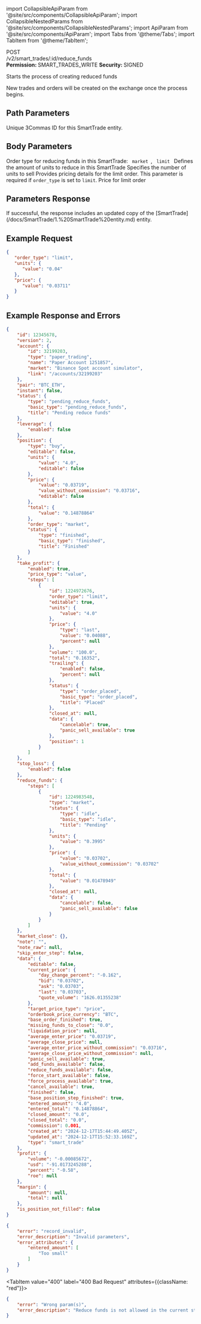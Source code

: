 import CollapsibleApiParam from '@site/src/components/CollapsibleApiParam';
import CollapsibleNestedParams from '@site/src/components/CollapsibleNestedParams';
import ApiParam from '@site/src/components/ApiParam';
import Tabs from '@theme/Tabs';
import TabItem from '@theme/TabItem';

<div className="main-container-endpoint">
    <div className="container-endpoint">
            <div className="container-method-post">
                <span className="endpoint-method">POST</span>
            </div>
              <div className="container-url">
                <span className="endpoint-url">/v2/smart_trades/:id/reduce_funds</span>
           </div>
    </div>
    <div className="container-permission">
        <span className="permission-description"><strong>Permission: </strong>SMART_TRADES_WRITE</span>
        <span className="permission-description"><strong>Security: </strong>SIGNED</span>
    </div>
</div>

<p className="p-method-discription">
  Starts the process of creating reduced funds
</p>

<div class="alert alert--info" role="alert" style={{ margin: '30px 20px 20px 20px', padding: '15px' }}>
 New trades and orders will be created on the exchange once the process begins.
</div>


<h2> Path Parameters </h2>

<ApiParam name='id' type='integer' id="id" required>
   Unique 3Commas ID for this SmartTrade entity.
</ApiParam>

<h2> Body Parameters </h2>
<ApiParam name='order_type' type='integer' id="order_type" required>
   Order type for reducing funds in this SmartTrade: <code> market </code>, <code> limit </code>
</ApiParam>
<CollapsibleApiParam name="units" type="object" id="units" required>
    Defines the amount of units to reduce in this SmartTrade
   <CollapsibleNestedParams>
    <ApiParam name='value' type='number' id='value' required>
         Specifies the number of units to sell
    </ApiParam>
    </CollapsibleNestedParams>
</CollapsibleApiParam>
<CollapsibleApiParam name="price" type="object" id="price" required>
   Provides pricing details for the limit order. This parameter is required if <code>order_type</code> is set to <code>limit</code>.
   <CollapsibleNestedParams>
    <ApiParam name='value' type='number' id='value' required>
      Price for limit order
    </ApiParam>
    </CollapsibleNestedParams>
</CollapsibleApiParam>

<h2> Parameters Response </h2>

<p>If successful, the response includes an updated copy of the [SmartTrade](/docs/SmartTrade/1.%20SmartTrade%20entity.md) entity.</p>


<h2> Example Request </h2>

<div style={{ margin: '10px', padding: '10px' }}>

```json title="POST /v2/smart_trades/12345678/reduce_funds"
{
   "order_type": "limit",
   "units": {
      "value": "0.04"
   },
   "price": {
      "value": "0.03711"
   }
}
```
</div>

<h2> Example Response and Errors</h2>
<div style={{ margin: '10px', padding: '10px' }}>
<Tabs>
  <TabItem value="201" label="201 Created" attributes={{className: "green"}}>

```json
{
    "id": 12345678,
    "version": 2,
    "account": {
        "id": 32199203,
        "type": "paper_trading",
        "name": "Paper Account 1251857",
        "market": "Binance Spot account simulator",
        "link": "/accounts/32199203"
    },
    "pair": "BTC_ETH",
    "instant": false,
    "status": {
        "type": "pending_reduce_funds",
        "basic_type": "pending_reduce_funds",
        "title": "Pending reduce funds"
    },
    "leverage": {
        "enabled": false
    },
    "position": {
        "type": "buy",
        "editable": false,
        "units": {
            "value": "4.0",
            "editable": false
        },
        "price": {
            "value": "0.03719",
            "value_without_commission": "0.03716",
            "editable": false
        },
        "total": {
            "value": "0.14878864"
        },
        "order_type": "market",
        "status": {
            "type": "finished",
            "basic_type": "finished",
            "title": "Finished"
        }
    },
    "take_profit": {
        "enabled": true,
        "price_type": "value",
        "steps": [
            {
                "id": 1224972676,
                "order_type": "limit",
                "editable": true,
                "units": {
                    "value": "4.0"
                },
                "price": {
                    "type": "last",
                    "value": "0.04088",
                    "percent": null
                },
                "volume": "100.0",
                "total": "0.16352",
                "trailing": {
                    "enabled": false,
                    "percent": null
                },
                "status": {
                    "type": "order_placed",
                    "basic_type": "order_placed",
                    "title": "Placed"
                },
                "closed_at": null,
                "data": {
                    "cancelable": true,
                    "panic_sell_available": true
                },
                "position": 1
            }
        ]
    },
    "stop_loss": {
        "enabled": false
    },
    "reduce_funds": {
        "steps": [
            {
                "id": 1224983548,
                "type": "market",
                "status": {
                    "type": "idle",
                    "basic_type": "idle",
                    "title": "Pending"
                },
                "units": {
                    "value": "0.3995"
                },
                "price": {
                    "value": "0.03702",
                    "value_without_commission": "0.03702"
                },
                "total": {
                    "value": "0.01478949"
                },
                "closed_at": null,
                "data": {
                    "cancelable": false,
                    "panic_sell_available": false
                }
            }
        ]
    },
    "market_close": {},
    "note": "",
    "note_raw": null,
    "skip_enter_step": false,
    "data": {
        "editable": false,
        "current_price": {
            "day_change_percent": "-0.162",
            "bid": "0.03702",
            "ask": "0.03703",
            "last": "0.03703",
            "quote_volume": "1626.01355238"
        },
        "target_price_type": "price",
        "orderbook_price_currency": "BTC",
        "base_order_finished": true,
        "missing_funds_to_close": "0.0",
        "liquidation_price": null,
        "average_enter_price": "0.03719",
        "average_close_price": null,
        "average_enter_price_without_commission": "0.03716",
        "average_close_price_without_commission": null,
        "panic_sell_available": true,
        "add_funds_available": false,
        "reduce_funds_available": false,
        "force_start_available": false,
        "force_process_available": true,
        "cancel_available": true,
        "finished": false,
        "base_position_step_finished": true,
        "entered_amount": "4.0",
        "entered_total": "0.14878864",
        "closed_amount": "0.0",
        "closed_total": "0.0",
        "commission": 0.001,
        "created_at": "2024-12-17T15:44:49.405Z",
        "updated_at": "2024-12-17T15:52:33.169Z",
        "type": "smart_trade"
    },
    "profit": {
        "volume": "-0.00085672",
        "usd": "-91.0173245288",
        "percent": "-0.58",
        "roe": null
    },
    "margin": {
        "amount": null,
        "total": null
    },
    "is_position_not_filled": false
}
```
</TabItem>
  <TabItem value="422" label="422 Unprocessable Entity" attributes={{className: "red"}}>

```json
{
    "error": "record_invalid",
    "error_description": "Invalid parameters",
    "error_attributes": {
        "entered_amount": [
            "Too small"
        ]
    }
}
```
</TabItem>

<TabItem value="400" label="400 Bad Request" attributes={{className: "red"}}>
```json
{
    "error": "Wrong param(s)",
    "error_description": "Reduce funds is not allowed in the current status"
}
```
 </TabItem>
  </Tabs>
</div>
